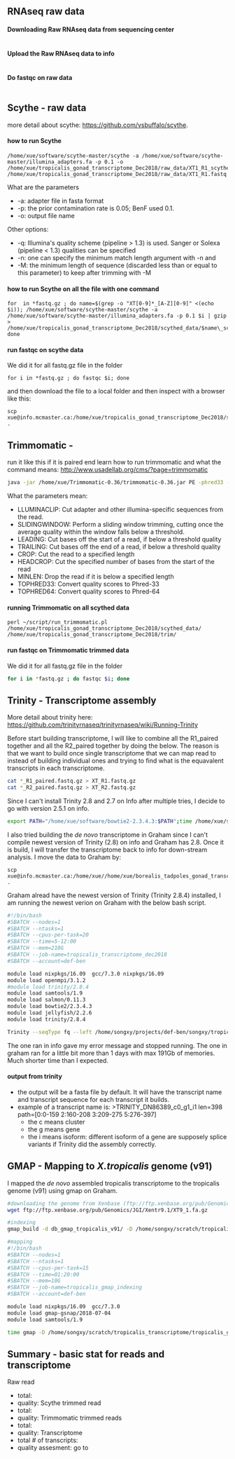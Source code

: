 
## RNAseq raw data
#### Downloading Raw RNAseq data from sequencing center
```
```
#### Upload the Raw RNAseq data to info
```
```
#### Do fastqc on raw data
```
```

## Scythe - raw data
more detail about scythe: https://github.com/vsbuffalo/scythe. 

#### how to run Scythe
```
/home/xue/software/scythe-master/scythe -a /home/xue/software/scythe-master/illumina_adapters.fa -p 0.1 -o /home/xue/tropicalis_gonad_transcriptome_Dec2018/raw_data/XT1_R1_scythe.fastq.gz /home/xue/tropicalis_gonad_transcriptome_Dec2018/raw_data/XT1_R1.fastq.gz
```
What are the parameters
- -a: adapter file in fasta format
- -p: the prior contamination rate is 0.05; BenF used 0.1.
- -o: output file name

Other options:
- -q: Illumina's quality scheme (pipeline > 1.3) is used. Sanger or Solexa (pipeline < 1.3) qualities can be specified
- -n: one can specify the minimum match length argument with -n <integer> and 
- -M: the minimum length of sequence (discarded less than or equal to this parameter) to keep after trimming with -M <integer>

#### how to run Scythe on all the file with one command
```
for  in *fastq.gz ; do name=$(grep -o "XT[0-9]*_[A-Z][0-9]" <(echo $i)); /home/xue/software/scythe-master/scythe -a /home/xue/software/scythe-master/illumina_adapters.fa -p 0.1 $i | gzip > /home/xue/tropicalis_gonad_transcriptome_Dec2018/scythed_data/$name\_scythe.fastq.gz; done
```
#### run fastqc on scythe data
We did it for all fastq.gz file in the folder
```
for i in *fastq.gz ; do fastqc $i; done
```

and then download the file to a local folder and then inspect with a browser like this:

```
scp xue@info.mcmaster.ca:/home/xue/tropicalis_gonad_transcriptome_Dec2018/scythed_data/*html .
```

## Trimmomatic - 
run it like this if it is paired end
learn how to run trimmomatic and what the command means: http://www.usadellab.org/cms/?page=trimmomatic

```bash
java -jar /home/xue/Trimmomatic-0.36/trimmomatic-0.36.jar PE -phred33 -trimlog trim_out.txt /home/xue/transcriptome_data/Sample_BenEvansBJE3909cDNA_Library/BenEvansBJE3909cDNA_Library_GTGAAA_L004_R1_001.fastq.gz /home/xue/transcriptome_data/Sample_BenEvansBJE3909cDNA_Library/BenEvansBJE3909cDNA_Library_GTGAAA_L004_R2_001.fastq.gz /home/xue/transcriptome_data/BJE3909_tropicalis_trimmed_data/BenEvansBJE3909cDNA_Library_GTGAAA_L004_R1_001_paired.fastq.gz /home/xue/transcriptome_data/BJE3909_tropicalis_trimmed_data/BenEvansBJE3909cDNA_Library_GTGAAA_L004_R1_001_single.fastq.gz /home/xue/transcriptome_data/BJE3909_tropicalis_trimmed_data/BenEvansBJE3909cDNA_Library_GTGAAA_L004_R2_001_paired.fastq.gz /home/xue/transcriptome_data/BJE3909_tropicalis_trimmed_data/BenEvansBJE3909cDNA_Library_GTGAAA_L004_R2_001_single.fastq.gz ILLUMINACLIP:/home/xue/Trimmomatic-0.36/adapters/TruSeq2-PE.fa:2:30:10 SLIDINGWINDOW:4:15 MINLEN:36
```
What the parameters mean:
- LLUMINACLIP: Cut adapter and other illumina-specific sequences from the read.
- SLIDINGWINDOW: Perform a sliding window trimming, cutting once the average quality within the window falls below a threshold.
- LEADING: Cut bases off the start of a read, if below a threshold quality
- TRAILING: Cut bases off the end of a read, if below a threshold quality
- CROP: Cut the read to a specified length
- HEADCROP: Cut the specified number of bases from the start of the read
- MINLEN: Drop the read if it is below a specified length
- TOPHRED33: Convert quality scores to Phred-33
- TOPHRED64: Convert quality scores to Phred-64

#### running Trimmomatic on all scythed data
```
perl ~/script/run_trimmomatic.pl /home/xue/tropicalis_gonad_transcriptome_Dec2018/scythed_data/ /home/xue/tropicalis_gonad_transcriptome_Dec2018/trim/
```

#### run fastqc on Trimmomatic trimmed data
We did it for all fastq.gz file in the folder
```bash
for i in *fastq.gz ; do fastqc $i; done
```


## Trinity - Transcriptome assembly
More detail about trinity here: https://github.com/trinityrnaseq/trinityrnaseq/wiki/Running-Trinity

Before start building transcriptome, I will like to combine all the R1_paired together and all the R2_paired together by doing the below. The reason is that we want to build once single transcriptome that we can map read to instead of building individual ones and trying to find what is the equavalent transcripts in each transcriptome. 
```bash
cat *_R1_paired.fastq.gz > XT_R1.fastq.gz
cat *_R2_paired.fastq.gz > XT_R2.fastq.gz
```

Since I can't install Trinity 2.8 and 2.7  on Info after multiple tries, I decide to go with version 2.5.1 on info. 
```bash
export PATH="/home/xue/software/bowtie2-2.3.4.3:$PATH";time /home/xue/software/trinityrnaseq-Trinity-v2.5.1/Trinity --seqType fq  --left /home/xue/tropicalis_gonad_transcriptome_Dec2018/trim/XT_R1.fastq.gz --right /home/xue/tropicalis_gonad_transcriptome_Dec2018/trim/XT_R2.fastq.gz --CPU 20 --inchworm_cpu 6 --full_cleanup --max_memory 200G --min_kmer_cov 2 --output /home/xue/tropicalis_gonad_transcriptome_Dec2018/tropicali_gonad_transcriptome_trinityOut;echo "trinity done in screen tropicalis_gonad on info114"|mail songxy2@mcmaster.ca
```
I also tried building the *de novo* transcriptome in Graham since I can't compile newest version of Trinity (2.8) on info and Graham has 2.8. Once it is build, I will transfer the transcriptome back to info for down-stream analysis. I move the data to Graham by:
```
scp xue@info.mcmaster.ca:/home/xue//home/xue/borealis_tadpoles_gonad_transcriptome_Feb2019/data/trimmed_data/*XT_R* .
```

Graham alread have the newest version of Trinity (Trinity 2.8.4) installed, I am running the newest verion on Graham with the below bash script.
```bash
#!/bin/bash
#SBATCH --nodes=1
#SBATCH --ntasks=1
#SBATCH --cpus-per-task=20
#SBATCH --time=5-12:00
#SBATCH --mem=210G
#SBATCH --job-name=tropicalis_transcriptome_dec2018
#SBATCH --account=def-ben

module load nixpkgs/16.09  gcc/7.3.0 nixpkgs/16.09
module load openmpi/3.1.2
#module load trinity/2.8.4
module load samtools/1.9
module load salmon/0.11.3
module load bowtie2/2.3.4.3
module load jellyfish/2.2.6
module load trinity/2.8.4

Trinity --seqType fq --left /home/songxy/projects/def-ben/songxy/tropicalis_gonad_transcriptome/data/trim/XT_R1.fastq.gz --right /home/songxy/projects/def-ben/songxy/tropicalis_gonad_transcriptome/data/trim/XT_R2.fastq.gz --CPU 20 --full_cleanup --max_memory 200G --min_kmer_cov 2 --include_supertranscripts --output /home/songxy/scratch/tropicalis_transcriptome/tropicalis_transcriptome_trinityOut
```
The one ran in info gave my error message and stopped running. The one in graham ran for a little bit more than 1 days with max 191Gb of memories. Much shorter time than I expected. 

#### output from trinity
- the output will be a fasta file by default. It will have the transcript name and transcript sequence for each transcript it builds.
- example of a transcript name is: >TRINITY_DN86389_c0_g1_i1 len=398 path=[0:0-159 2:160-208 3:209-275 5:276-397]
  - the c means cluster
  - the g means gene
  - the i means isoform: different isoform of a gene are supposely splice variants if Trinity did the assembly correctly.

## GMAP - Mapping to *X.tropicalis* genome (v91)
I mapped the *de novo* assembled tropicalis transcriptome to the tropicalis genome (v91) using gmap on Graham. 
```bash
#downloading the genome from Xenbase (ftp://ftp.xenbase.org/pub/Genomics/JGI/Xentr9.1/) 
wget ftp://ftp.xenbase.org/pub/Genomics/JGI/Xentr9.1/XT9_1.fa.gz

#indexing
gmap_build -d db_gmap_tropicalis_v91/ -D /home/songxy/scratch/tropicalis_transcriptome/tropicalis_genome/db_gmap_tropicalis_v91 -g /home/songxy/scratch/tropicalis_transcriptome/tropicalis_genome/XT9_1.fa.gz

#mapping 
#!/bin/bash
#SBATCH --nodes=1
#SBATCH --ntasks=1
#SBATCH --cpus-per-task=15
#SBATCH --time=01:20:00
#SBATCH --mem=10G
#SBATCH --job-name=tropicalis_gmap_indexing
#SBATCH --account=def-ben

module load nixpkgs/16.09  gcc/7.3.0
module load gmap-gsnap/2018-07-04
module load samtools/1.9

time gmap -D /home/songxy/scratch/tropicalis_transcriptome/tropicalis_genome/db_gmap_tropicalis_v91 -d db_gmap_tropicalis_v91 -A -B 5 -t 15 -f samse /home/songxy/scratch/tropicalis_transcriptome/transcriptome_building/tropicalis_transcriptome_trinityOut.Trinity.SuperTrans.fasta | samtools view -S -b > /home/songxy/scratch/tropicalis_transcriptome/mapping_transcriptome_to_genome/tropicalis_denovoT_tropicalisv91_genome_gmap.bam


```

## Summary - basic stat for reads and transcriptome
Raw read
- total:
- quality:
Scythe trimmed read
- total:
- quality:
Trimmomatic trimmed reads
- total:
- quality:
Transcriptome
- total # of transcripts:
- quality assesment: go to 

